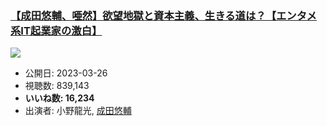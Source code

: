 ### [【成田悠輔、唖然】欲望地獄と資本主義、生きる道は？【エンタメ系IT起業家の激白】](https://www.youtube.com/watch?v=4t0yL-uIfUA)
[![](https://img.youtube.com/vi/4t0yL-uIfUA/sddefault.jpg)](https://www.youtube.com/watch?v=4t0yL-uIfUA)
-   公開日: 2023-03-26
-   視聴数: 839,143
-   **いいね数: 16,234**
-   出演者: 小野龍光, [成田悠輔](/rehacq_fan/people/成田悠輔 "wikilink")
